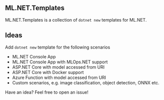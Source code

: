 ## ML.NET.Templates
ML.NET.Templates is a collection of `dotnet new` templates for ML.NET.

## Ideas
Add `dotnet new` template for the following scenarios

- ML.NET Console App
- ML.NET Console App with MLOps.NET support
- ASP.NET Core with model accessed from URI
- ASP.NET Core with Docker support
- Azure Function with model accessed from URI
- Custom scenarios, e.g. image classification, object detection, ONNX etc.

Have an idea? Feel free to open an issue!
